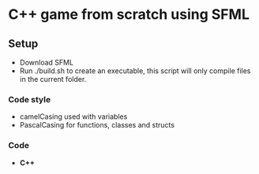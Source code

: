 # C++ game from scratch using SFML

## Setup

* Download SFML
* Run ./build.sh to create an executable, this script will only compile files in the current folder.

### Code style

* camelCasing used with variables
* PascalCasing for functions, classes and structs

### Code

* **C++**
